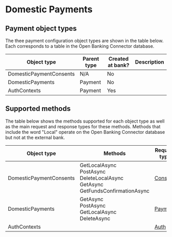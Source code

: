 # Domestic Payments
## Payment object types

The thee payment configuration object types are shown in the table below. Each corresponds to a table in the Open Banking Connector database. 

Object type | Parent type | Created at bank? | Description | 
--- | --- | --- | ---
DomesticPaymentConsents | N/A | No | 
DomesticPayments | Payment| No | 
AuthContexts| Payment| Yes | 

## Supported methods

The table below shows the methods supported for each object type as well as the main request and response types for these methods. Methods that include the word "Local" operate on the Open Banking Connector database but not at the external bank.

Object type | Methods | Request type| Response type
 --- | --- | ---| ---
DomesticPaymentConsents|GetLocalAsync <br/> PostAsync <br/> DeleteLocalAsync <br/> GetAsync <br/> GetFundsConfirmationAsync|[Consent](./../../../src/OpenBanking.Library.Connector/Models/Public/PaymentInitiation/Request/DomesticPaymentConsent.cs)|[Consent](./../../../src/OpenBanking.Library.Connector/Models/Public/PaymentInitiation/Response/DomesticPaymentConsentResponse.cs)
DomesticPayments| GetAsync<br/> PostAsync <br/> GetLocalAsync <br/> DeleteAsync |[Payment](./../../../src/OpenBanking.Library.Connector/Models/Public/PaymentInitiation/Request/DomesticPayment.cs)|[Payment](./../../../src/OpenBanking.Library.Connector/Models/Public/PaymentInitiation/Response/DomesticPaymentResponse.cs)
AuthContexts| |[Auth](./../../../src/OpenBanking.Library.Connector/Models/Public/PaymentInitiation/Request/DomesticPaymentConsentAuthContext.cs)|[Auth](./../../../src/OpenBanking.Library.Connector/Models/Public/PaymentInitiation/Response/DomesticPaymentConsentAuthContextResponse.cs)
